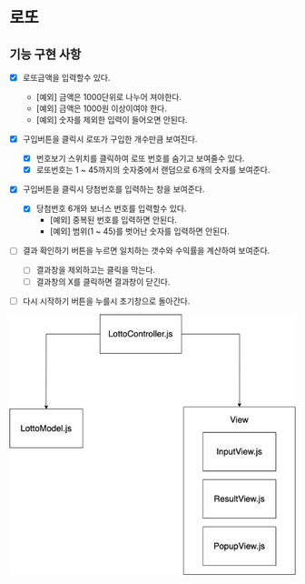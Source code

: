 # 로또

## 기능 구현 사항

- [x] 로또금액을 입력할수 있다.

  - [예외] 금액은 1000단위로 나누어 져야한다.
  - [예외] 금액은 1000원 이상이여야 한다.
  - [예외] 숫자를 제외한 입력이 들어오면 안된다.

- [x] 구입버튼을 클릭시 로또가 구입한 개수만큼 보여진다.

  - [x] 번호보기 스위치를 클릭하여 로또 번호를 숨기고 보여줄수 있다.
  - [x] 로또번호는 1 ~ 45까지의 숫자중에서 랜덤으로 6개의 숫자를 보여준다.

- [x] 구입버튼을 클릭시 당첨번호를 입력하는 창을 보여준다.
  - [x] 당첨번호 6개와 보너스 번호를 입력할수 있다.
    - [예외] 중복된 번호를 입력하면 안된다.
    - [예외] 범위(1 ~ 45)를 벗어난 숫자를 입력하면 안된다.
- [ ] 결과 확인하기 버튼을 누르면 일치하는 갯수와 수익률을 계산하여 보여준다.
  - [ ] 결과창을 제외하고는 클릭을 막는다.
  - [ ] 결과창의 X를 클릭하면 결과창이 닫긴다.
- [ ] 다시 시작하기 버튼을 누를시 초기창으로 돌아간다.

<img src="./../images/Diagram.jpg">
